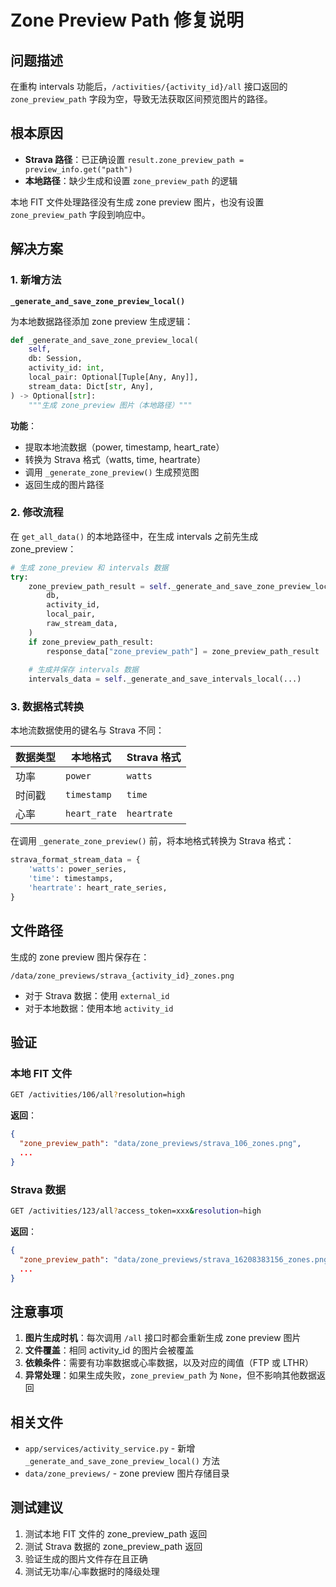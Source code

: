 # Zone Preview Path 修复说明

## 问题描述

在重构 intervals 功能后，`/activities/{activity_id}/all` 接口返回的 `zone_preview_path` 字段为空，导致无法获取区间预览图片的路径。

## 根本原因

- **Strava 路径**：已正确设置 `result.zone_preview_path = preview_info.get("path")`
- **本地路径**：缺少生成和设置 `zone_preview_path` 的逻辑

本地 FIT 文件处理路径没有生成 zone preview 图片，也没有设置 `zone_preview_path` 字段到响应中。

## 解决方案

### 1. 新增方法

**`_generate_and_save_zone_preview_local()`**

为本地数据路径添加 zone preview 生成逻辑：

```python
def _generate_and_save_zone_preview_local(
    self,
    db: Session,
    activity_id: int,
    local_pair: Optional[Tuple[Any, Any]],
    stream_data: Dict[str, Any],
) -> Optional[str]:
    """生成 zone_preview 图片（本地路径）"""
```

**功能**：
- 提取本地流数据（power, timestamp, heart_rate）
- 转换为 Strava 格式（watts, time, heartrate）
- 调用 `_generate_zone_preview()` 生成预览图
- 返回生成的图片路径

### 2. 修改流程

在 `get_all_data()` 的本地路径中，在生成 intervals 之前先生成 zone_preview：

```python
# 生成 zone_preview 和 intervals 数据
try:
    zone_preview_path_result = self._generate_and_save_zone_preview_local(
        db,
        activity_id,
        local_pair,
        raw_stream_data,
    )
    if zone_preview_path_result:
        response_data["zone_preview_path"] = zone_preview_path_result
    
    # 生成并保存 intervals 数据
    intervals_data = self._generate_and_save_intervals_local(...)
```

### 3. 数据格式转换

本地流数据使用的键名与 Strava 不同：

| 数据类型 | 本地格式 | Strava 格式 |
|---------|---------|------------|
| 功率 | `power` | `watts` |
| 时间戳 | `timestamp` | `time` |
| 心率 | `heart_rate` | `heartrate` |

在调用 `_generate_zone_preview()` 前，将本地格式转换为 Strava 格式：

```python
strava_format_stream_data = {
    'watts': power_series,
    'time': timestamps,
    'heartrate': heart_rate_series,
}
```

## 文件路径

生成的 zone preview 图片保存在：

```
/data/zone_previews/strava_{activity_id}_zones.png
```

- 对于 Strava 数据：使用 `external_id`
- 对于本地数据：使用本地 `activity_id`

## 验证

### 本地 FIT 文件
```bash
GET /activities/106/all?resolution=high
```

**返回**：
```json
{
  "zone_preview_path": "data/zone_previews/strava_106_zones.png",
  ...
}
```

### Strava 数据
```bash
GET /activities/123/all?access_token=xxx&resolution=high
```

**返回**：
```json
{
  "zone_preview_path": "data/zone_previews/strava_16208383156_zones.png",
  ...
}
```

## 注意事项

1. **图片生成时机**：每次调用 `/all` 接口时都会重新生成 zone preview 图片
2. **文件覆盖**：相同 activity_id 的图片会被覆盖
3. **依赖条件**：需要有功率数据或心率数据，以及对应的阈值（FTP 或 LTHR）
4. **异常处理**：如果生成失败，`zone_preview_path` 为 `None`，但不影响其他数据返回

## 相关文件

- `app/services/activity_service.py` - 新增 `_generate_and_save_zone_preview_local()` 方法
- `data/zone_previews/` - zone preview 图片存储目录

## 测试建议

1. 测试本地 FIT 文件的 zone_preview_path 返回
2. 测试 Strava 数据的 zone_preview_path 返回
3. 验证生成的图片文件存在且正确
4. 测试无功率/心率数据时的降级处理

